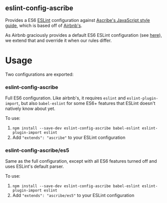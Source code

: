 eslint-config-ascribe
---------------------

Provides a ES6 [ESLint](http://eslint.org/) configuration against [Ascribe's JavaScript style guide](../../README.md), which is based off of [Airbnb's](https://github.com/airbnb/javascript).

As Airbnb graciously provides a default ES6 ESLint configuration (see [here](https://github.com/airbnb/javascript/tree/master/packages/eslint-config-airbnb-base)), we extend that and override it when our rules differ.


Usage
=====

Two configurations are exported:

### eslint-config-ascribe

Full ES6 configuration. Like airbnb's, it requires `eslint` and `eslint-plugin-import`, but also
`babel-eslint` for some ES6+ features that ESLint doesn't natively know about yet.

To use:

1. `npm install --save-dev eslint-config-ascribe babel-eslint eslint-plugin-import eslint`
2. Add `"extends": "ascribe"` to your ESLint configuration

### eslint-config-ascribe/es5

Same as the full configuration, except with all ES6 features turned off and uses ESLint's default
parser.

To use:

1. `npm install --save-dev eslint-config-ascribe babel-eslint eslint-plugin-import eslint`
2. Add `"extends": "ascribe/es5"` to your ESLint configuration
